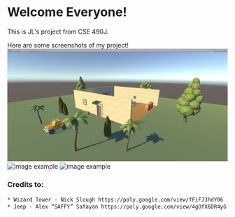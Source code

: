 # Welcome Everyone! #

This is JL's project from CSE 490J.

Here are some screenshots of my project!
![image example](ViewBest1.png)
![image example](ViewBest2.png)
![image example](ViewBest3.png)

### Credits to: ###
    * Wizard Tower - Nick Slough https://poly.google.com/view/fFiFJ3hdY06 
    * Jeep - Alex “SAFFY” Safayan https://poly.google.com/view/4gOfX6DR4yG